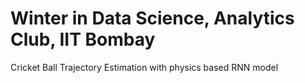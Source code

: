 # Winter in Data Science, Analytics Club, IIT Bombay

Cricket Ball Trajectory Estimation with physics based RNN model
